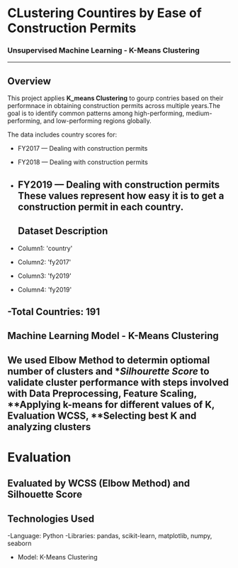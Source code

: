 # CLustering Countires by Ease of Construction Permits
### Unsupervised Machine Learning - K-Means Clustering
------------------------------------------------------
## Overview
This project applies **K_means Clustering** to gourp contries based  on their performnace in obtaining construction permits across multiple years.The goal is to identify common patterns among high-performing, medium-performing, and low-performing regions globally.

The data includes country scores for:
- FY2017 — Dealing with construction permits
- FY2018 — Dealing with construction permits
- FY2019 — Dealing with construction permits
  These values represent how easy it is to get a construction permit in each country.
  -----------------------------------------------------
  ## Dataset Description

- Column1: 'country'
- Column2: 'fy2017'
- Column3: 'fy2019'
- Column4: 'fy2019'

-Total Countries: 191
 ------------------------------------------------------
 ## Machine Learning Model - K-Means Clustering
 We used **Elbow Method** to determin optiomal number of clusters and **Silhourette Score* to validate cluster performance with steps involved with **Data Preprocessing**, **Feature Scaling**, **Applying k-means for different values of K, **Evaluation WCSS**, **Selecting best K and analyzing clusters
 ------------------------------------------------------
 # Evaluation
 Evaluated by WCSS (Elbow Method) and Silhouette Score
 ------------------------------------------------------
 ## Technologies Used
 -Language: Python
 -Libraries: pandas, scikit-learn, matplotlib, numpy, seaborn
 - Model: K-Means Clustering
 
 
